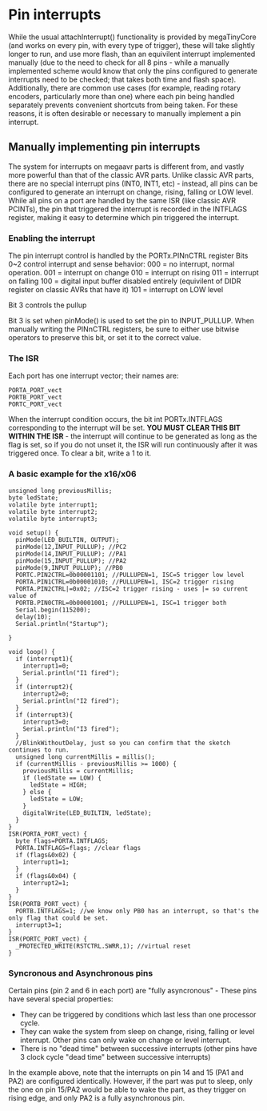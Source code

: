 # Pin interrupts
While the usual attachInterrupt() functionality is provided by megaTinyCore (and works on every pin, with every type of trigger), these will take slightly longer to run, and use more flash, than an equivilent interrupt implemented manually (due to the need to check for all 8 pins - while a manually implemented scheme would know that only the pins configured to generate interrupts need to be checked; that takes both time and flash space). Additionally, there are common use cases (for example, reading rotary encoders, particularly more than one) where each pin being handled separately prevents convenient shortcuts from being taken. For these reasons, it is often desirable or necessary to manually implement a pin interrupt. 

## Manually implementing pin interrupts
The system for interrupts on megaavr parts is different from, and vastly more powerful than that of the classic AVR parts. Unlike classic AVR parts, there are no special interrupt pins (INT0, INT1, etc) - instead, all pins can be configured to generate an interrupt on change, rising, falling or LOW level. While all pins on a port are handled by the same ISR (like classic AVR PCINTs), the pin that triggered the interrupt is recorded in the INTFLAGS register, making it easy to determine which pin triggered the interrupt.

### Enabling the interrupt
The pin interrupt control is handled by the PORTx.PINnCTRL register
Bits 0~2 control interrupt and sense behavior: 
000 = no interrupt, normal operation. 
001 = interrupt on change
010 = interrupt on rising
011 = interrupt on falling
100 = digital input buffer disabled entirely (equivilent of DIDR register on classic AVRs that have it)
101 = interrupt on LOW level

Bit 3 controls the pullup

Bit 3 is set when pinMode() is used to set the pin to INPUT_PULLUP. When manually writing the PINnCTRL registers, be sure to either use bitwise operators to preserve this bit, or set it to the correct value. 

### The ISR
Each port has one interrupt vector; their names are:
    
    PORTA_PORT_vect
    PORTB_PORT_vect
    PORTC_PORT_vect

When the interrupt condition occurs, the bit int PORTx.INTFLAGS corresponding to the interrupt will be set. **YOU MUST CLEAR THIS BIT WITHIN THE ISR** - the interrupt will continue to be generated as long as the flag is set, so if you do not unset it, the ISR will run continuously after it was triggered once. To clear a bit, write a 1 to it. 

### A basic example for the x16/x06

    unsigned long previousMillis;
    byte ledState;
    volatile byte interrupt1;
    volatile byte interrupt2;
    volatile byte interrupt3;

    void setup() {
      pinMode(LED_BUILTIN, OUTPUT);
      pinMode(12,INPUT_PULLUP); //PC2
      pinMode(14,INPUT_PULLUP); //PA1
      pinMode(15,INPUT_PULLUP); //PA2
      pinMode(9,INPUT_PULLUP); //PB0
      PORTC.PIN2CTRL=0b00001101; //PULLUPEN=1, ISC=5 trigger low level
      PORTA.PIN1CTRL=0b00001010; //PULLUPEN=1, ISC=2 trigger rising
      PORTA.PIN2CTRL|=0x02; //ISC=2 trigger rising - uses |= so current value of 
      PORTB.PIN0CTRL=0b00001001; //PULLUPEN=1, ISC=1 trigger both
      Serial.begin(115200);
      delay(10);
      Serial.println("Startup");

    }

    void loop() {
      if (interrupt1){
        interrupt1=0;
        Serial.println("I1 fired");
      }
      if (interrupt2){
        interrupt2=0;
        Serial.println("I2 fired");
      }
      if (interrupt3){
        interrupt3=0;
        Serial.println("I3 fired");
      }
      //BlinkWithoutDelay, just so you can confirm that the sketch continues to run. 
      unsigned long currentMillis = millis();
      if (currentMillis - previousMillis >= 1000) {
        previousMillis = currentMillis;
        if (ledState == LOW) {
          ledState = HIGH;
        } else {
          ledState = LOW;
        }
        digitalWrite(LED_BUILTIN, ledState);
      }
    }
    ISR(PORTA_PORT_vect) {
      byte flags=PORTA.INTFLAGS;
      PORTA.INTFLAGS=flags; //clear flags
      if (flags&0x02) {
        interrupt1=1;
      }
      if (flags&0x04) {
        interrupt2=1;
      }
    }
    ISR(PORTB_PORT_vect) {
      PORTB.INTFLAGS=1; //we know only PB0 has an interrupt, so that's the only flag that could be set. 
      interrupt3=1;
    }
    ISR(PORTC_PORT_vect) {
      _PROTECTED_WRITE(RSTCTRL.SWRR,1); //virtual reset
    }

### Syncronous and Asynchronous pins
Certain pins (pin 2 and 6 in each port) are "fully asyncronous" - These pins have several special properties:
* They can be triggered by conditions which last less than one processor cycle. 
* They can wake the system from sleep on change, rising, falling or level interrupt. Other pins can only wake on change or level interrupt. 
* There is no "dead time" between successive interrupts (other pins have 3 clock cycle "dead time" between successive interrupts)

In the example above, note that the interrupts on pin 14 and 15 (PA1 and PA2) are configured identically. However, if the part was put to sleep, only the one on pin 15/PA2 would be able to wake the part, as they trigger on rising edge, and only PA2 is a fully asynchronous pin. 
